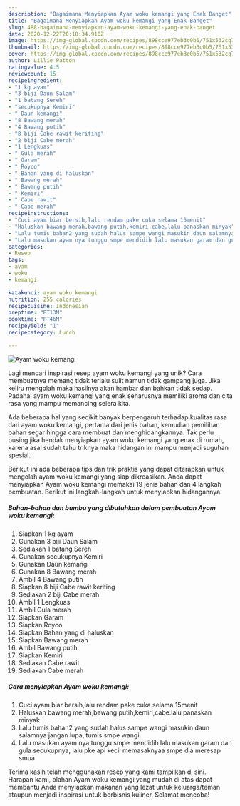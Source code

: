 ```yaml
---
description: "Bagaimana Menyiapkan Ayam woku kemangi yang Enak Banget"
title: "Bagaimana Menyiapkan Ayam woku kemangi yang Enak Banget"
slug: 488-bagaimana-menyiapkan-ayam-woku-kemangi-yang-enak-banget
date: 2020-12-22T20:18:34.910Z
image: https://img-global.cpcdn.com/recipes/898cce977eb3c0b5/751x532cq70/ayam-woku-kemangi-foto-resep-utama.jpg
thumbnail: https://img-global.cpcdn.com/recipes/898cce977eb3c0b5/751x532cq70/ayam-woku-kemangi-foto-resep-utama.jpg
cover: https://img-global.cpcdn.com/recipes/898cce977eb3c0b5/751x532cq70/ayam-woku-kemangi-foto-resep-utama.jpg
author: Lillie Patton
ratingvalue: 4.5
reviewcount: 15
recipeingredient:
- "1 kg ayam"
- "3 biji Daun Salam"
- "1 batang Sereh"
- "secukupnya Kemiri"
- " Daun kemangi"
- "8 Bawang merah"
- "4 Bawang putih"
- "8 biji Cabe rawit keriting"
- "2 biji Cabe merah"
- "1 Lengkuas"
- " Gula merah"
- " Garam"
- " Royco"
- " Bahan yang di haluskan"
- " Bawang merah"
- " Bawang putih"
- " Kemiri"
- " Cabe rawit"
- " Cabe merah"
recipeinstructions:
- "Cuci ayam biar bersih,lalu rendam pake cuka selama 15menit"
- "Haluskan bawang merah,bawang putih,kemiri,cabe.lalu panaskan minyak"
- "Lalu tumis bahan2 yang sudah halus sampe wangi masukin daun salamnya jangan lupa, tumis smpe wangi."
- "Lalu masukan ayam nya tunggu smpe mendidih lalu masukan garam dan gula secukupnya, lalu pke api kecil memasaknyaa smpe dia meresap smua"
categories:
- Resep
tags:
- ayam
- woku
- kemangi

katakunci: ayam woku kemangi 
nutrition: 255 calories
recipecuisine: Indonesian
preptime: "PT13M"
cooktime: "PT46M"
recipeyield: "1"
recipecategory: Lunch

---
```



![Ayam woku kemangi](https://img-global.cpcdn.com/recipes/898cce977eb3c0b5/751x532cq70/ayam-woku-kemangi-foto-resep-utama.jpg)

Lagi mencari inspirasi resep ayam woku kemangi yang unik? Cara membuatnya memang tidak terlalu sulit namun tidak gampang juga. Jika keliru mengolah maka hasilnya akan hambar dan bahkan tidak sedap. Padahal ayam woku kemangi yang enak seharusnya memiliki aroma dan cita rasa yang mampu memancing selera kita.



Ada beberapa hal yang sedikit banyak berpengaruh terhadap kualitas rasa dari ayam woku kemangi, pertama dari jenis bahan, kemudian pemilihan bahan segar hingga cara membuat dan menghidangkannya. Tak perlu pusing jika hendak menyiapkan ayam woku kemangi yang enak di rumah, karena asal sudah tahu triknya maka hidangan ini mampu menjadi suguhan spesial.


Berikut ini ada beberapa tips dan trik praktis yang dapat diterapkan untuk mengolah ayam woku kemangi yang siap dikreasikan. Anda dapat menyiapkan Ayam woku kemangi memakai 19 jenis bahan dan 4 langkah pembuatan. Berikut ini langkah-langkah untuk menyiapkan hidangannya.

<!--inarticleads1-->

##### Bahan-bahan dan bumbu yang dibutuhkan dalam pembuatan Ayam woku kemangi:

1. Siapkan 1 kg ayam
1. Gunakan 3 biji Daun Salam
1. Sediakan 1 batang Sereh
1. Gunakan secukupnya Kemiri
1. Gunakan  Daun kemangi
1. Gunakan 8 Bawang merah
1. Ambil 4 Bawang putih
1. Siapkan 8 biji Cabe rawit keriting
1. Sediakan 2 biji Cabe merah
1. Ambil 1 Lengkuas
1. Ambil  Gula merah
1. Siapkan  Garam
1. Siapkan  Royco
1. Siapkan  Bahan yang di haluskan
1. Siapkan  Bawang merah
1. Ambil  Bawang putih
1. Siapkan  Kemiri
1. Sediakan  Cabe rawit
1. Sediakan  Cabe merah




<!--inarticleads2-->

##### Cara menyiapkan Ayam woku kemangi:

1. Cuci ayam biar bersih,lalu rendam pake cuka selama 15menit
1. Haluskan bawang merah,bawang putih,kemiri,cabe.lalu panaskan minyak
1. Lalu tumis bahan2 yang sudah halus sampe wangi masukin daun salamnya jangan lupa, tumis smpe wangi.
1. Lalu masukan ayam nya tunggu smpe mendidih lalu masukan garam dan gula secukupnya, lalu pke api kecil memasaknyaa smpe dia meresap smua




Terima kasih telah menggunakan resep yang kami tampilkan di sini. Harapan kami, olahan Ayam woku kemangi yang mudah di atas dapat membantu Anda menyiapkan makanan yang lezat untuk keluarga/teman ataupun menjadi inspirasi untuk berbisnis kuliner. Selamat mencoba!
